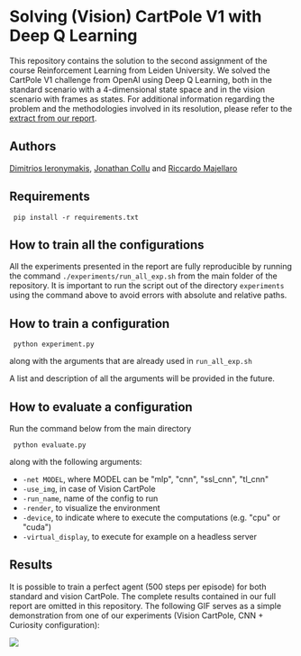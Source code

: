 # Solving (Vision) CartPole V1 with Deep Q Learning
This repository contains the solution to the second assignment of the course Reinforcement Learning from Leiden University. We solved the CartPole V1 challenge from OpenAI using Deep Q Learning, both in the standard scenario with a 4-dimensional state space and in the vision scenario with frames as states. For additional information regarding the problem and the methodologies involved in its resolution, please refer to the <a href=https://github.com/riccardomajellaro/DeepQLearning/blob/main/report_extract.pdf>extract from our report<a/>.

## Authors
<a href="https://github.com/OhGreat">Dimitrios Ieronymakis</a>, <a href="https://github.com/JonathanCollu">Jonathan Collu</a> and <a href="https://github.com/riccardomajellaro">Riccardo Majellaro</a>

## Requirements
 
```
 pip install -r requirements.txt
```

## How to train all the configurations

All the experiments presented in the report are fully reproducible by running the command
`./experiments/run_all_exp.sh` from the main folder of the repository. It is important to run the script out of the directory `experiments` using the command above to avoid errors with absolute and relative paths.

## How to train a configuration
```
 python experiment.py
```
along with the arguments that are already used in `run_all_exp.sh`

A list and description of all the arguments will be provided in the future.

## How to evaluate a configuration
Run the command below from the main directory
```
 python evaluate.py
```
along with the following arguments:
- `-net MODEL`, where MODEL can be "mlp", "cnn", "ssl_cnn", "tl_cnn"
- `-use_img`, in case of Vision CartPole
- `-run_name`, name of the config to run
- `-render`, to visualize the environment
- `-device`, to indicate where to execute the computations (e.g. "cpu" or "cuda")
- `-virtual_display`, to execute for example on a headless server

## Results
It is possible to train a perfect agent (500 steps per episode) for both standard and vision CartPole. The complete results contained in our full report are omitted in this repository. The following GIF serves as a simple demonstration from one of our experiments (Vision CartPole, CNN + Curiosity configuration):

 ![](https://github.com/riccardomajellaro/DeepQLearning/blob/main/readme_files/cartpole_solved_expampl.gif)
